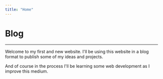 ```yaml
---
title: "Home"
---
```


# Blog

---

Welcome to my first and new website. I'll be using this website in a blog format to publish some of my ideas and projects.

And of course in the process I'll be learning some web development as I improve this medium.
